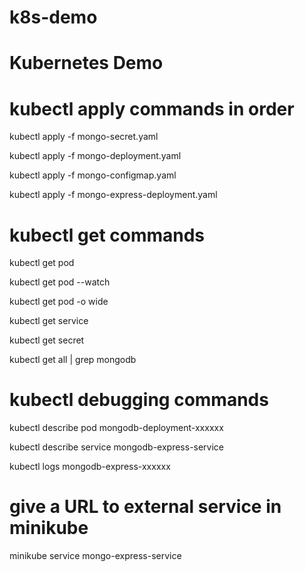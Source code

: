 # k8s-demo
# Kubernetes Demo

# **kubectl apply commands in order**

kubectl apply -f mongo-secret.yaml

kubectl apply -f mongo-deployment.yaml

kubectl apply -f mongo-configmap.yaml 

kubectl apply -f mongo-express-deployment.yaml


# **kubectl get commands**

kubectl get pod

kubectl get pod --watch

kubectl get pod -o wide

kubectl get service

kubectl get secret

kubectl get all | grep mongodb

# **kubectl debugging commands**

kubectl describe pod mongodb-deployment-xxxxxx

kubectl describe service mongodb-express-service 

kubectl logs mongodb-express-xxxxxx

# **give a URL to external service in minikube**

minikube service mongo-express-service
